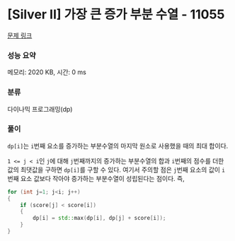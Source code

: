 # [Silver II] 가장 큰 증가 부분 수열 - 11055 

[문제 링크](https://www.acmicpc.net/problem/11055) 

### 성능 요약

메모리: 2020 KB, 시간: 0 ms

### 분류

다이나믹 프로그래밍(dp)

### 풀이

`dp[i]`는 `i`번째 요소를 증가하는 부분수열의 마지막 원소로 사용했을 때의 최대 합이다.


`1 <= j < i`인 `j`에 대해 `j`번째까지의 증가하는 부분수열의 합과 `i`번째의 점수를 더한 값의 최댓값을 구하면 `dp[i]`를 구할 수 있다.
여기서 주의할 점은 `j`번째 요소의 값이 `i`번째 요소 값보다 작아야 증가하는 부분수열이 성립된다는 점이다. 즉,
```c++
for (int j=1; j<i; j++)
{
    if (score[j] < score[i])
    {
        dp[i] = std::max(dp[i], dp[j] + score[i]);
    }
}
```
